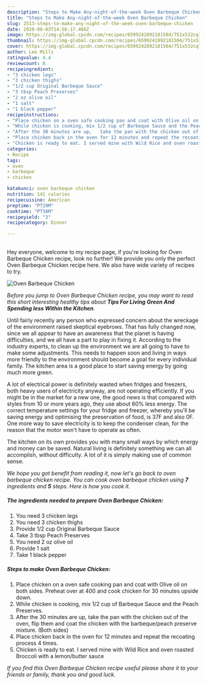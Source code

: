 ```yaml
---
description: "Steps to Make Any-night-of-the-week Oven Barbeque Chicken"
title: "Steps to Make Any-night-of-the-week Oven Barbeque Chicken"
slug: 2513-steps-to-make-any-night-of-the-week-oven-barbeque-chicken
date: 2020-08-03T14:56:17.466Z
image: https://img-global.cpcdn.com/recipes/6599242892181504/751x532cq70/oven-barbeque-chicken-recipe-main-photo.jpg
thumbnail: https://img-global.cpcdn.com/recipes/6599242892181504/751x532cq70/oven-barbeque-chicken-recipe-main-photo.jpg
cover: https://img-global.cpcdn.com/recipes/6599242892181504/751x532cq70/oven-barbeque-chicken-recipe-main-photo.jpg
author: Leo Mills
ratingvalue: 4.4
reviewcount: 8
recipeingredient:
- "3 chicken legs"
- "3 chicken thighs"
- "1/2 cup Original Barbeque Sauce"
- "3 tbsp Peach Preserves"
- "2 oz olive oil"
- "1 salt"
- "1 black pepper"
recipeinstructions:
- "Place chicken on a oven safe cooking pan and coat with Olive oil on both sides. Preheat over at 400 and cook chicken for 30 minutes upside down."
- "While chicken is cooking, mix 1/2 cup of Barbeque Sauce and the Peach Preserves."
- "After the 30 minutes are up,   take the pan with the chicken out of the oven, flip them and coat the chicken with the barbeque/peach preserve mixture. (Both sides)"
- "Place chicken back in the oven for 12 minutes and repeat the recoating process 4 times."
- "Chicken is ready to eat. I served mine with Wild Rice and oven roasted Broccoli with a lemon/butter sauce"
categories:
- Recipe
tags:
- oven
- barbeque
- chicken

katakunci: oven barbeque chicken 
nutrition: 141 calories
recipecuisine: American
preptime: "PT29M"
cooktime: "PT38M"
recipeyield: "3"
recipecategory: Dinner

---
```

<br>
Hey everyone, welcome to my recipe page, if you're looking for Oven Barbeque Chicken recipe, look no further! We provide you only the perfect Oven Barbeque Chicken recipe here. We also have wide variety of recipes to try.
<br>


![Oven Barbeque Chicken](https://img-global.cpcdn.com/recipes/6599242892181504/751x532cq70/oven-barbeque-chicken-recipe-main-photo.jpg)

<i>Before you jump to Oven Barbeque Chicken recipe, you may want to read this short interesting healthy tips about 
<strong>Tips For Living Green And Spending less Within the Kitchen</strong>.</i>
</br>

Until fairly recently any person who expressed concern about the wreckage of the environment raised skeptical eyebrows. That has fully changed now, since we all appear to have an awareness that the planet is having difficulties, and we all have a part to play in fixing it. According to the industry experts, to clean up the environment we are all going to have to make some adjustments. This needs to happen soon and living in ways more friendly to the environment should become a goal for every individual family. The kitchen area is a good place to start saving energy by going much more green.

A lot of electrical power is definitely wasted when fridges and freezers, both heavy users of electricity anyway, are not operating efficiently. If you might be in the market for a new one, the good news is that compared with styles from 10 or more years ago, they use about 60% less energy. The correct temperature settings for your fridge and freezer, whereby you'll be saving energy and optimising the preservation of food, is 37F and also 0F. One more way to save electricity is to keep the condenser clean, for the reason that the motor won't have to operate as often.

The kitchen on its own provides you with many small ways by which energy and money can be saved. Natural living is definitely something we can all accomplish, without difficulty. A lot of it is simply making use of common sense.


<i>We hope you got benefit from reading it, now let's go back to oven barbeque chicken recipe. You can cook oven barbeque chicken using <strong>7</strong> ingredients and <strong>5</strong> steps. Here is how you cook it.
</i>

##### The ingredients needed to prepare Oven Barbeque Chicken:

1. You need 3 chicken legs
1. You need 3 chicken thighs
1. Provide 1/2 cup Original Barbeque Sauce
1. Take 3 tbsp Peach Preserves
1. You need 2 oz olive oil
1. Provide 1 salt
1. Take 1 black pepper


##### Steps to make Oven Barbeque Chicken:

1. Place chicken on a oven safe cooking pan and coat with Olive oil on both sides. Preheat over at 400 and cook chicken for 30 minutes upside down.
1. While chicken is cooking, mix 1/2 cup of Barbeque Sauce and the Peach Preserves.
1. After the 30 minutes are up,   take the pan with the chicken out of the oven, flip them and coat the chicken with the barbeque/peach preserve mixture. (Both sides)
1. Place chicken back in the oven for 12 minutes and repeat the recoating process 4 times.
1. Chicken is ready to eat. I served mine with Wild Rice and oven roasted Broccoli with a lemon/butter sauce


<i>If you find this Oven Barbeque Chicken recipe useful please share it to your friends or family, thank you and good luck.</i>
